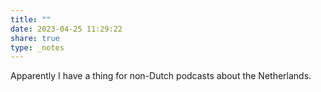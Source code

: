 ```yaml
---
title: ""
date: 2023-04-25 11:29:22
share: true
type: _notes
---
```

Apparently I have a thing for non-Dutch podcasts about the Netherlands. 
